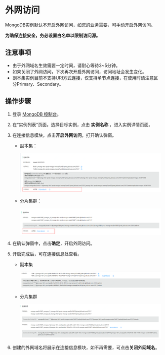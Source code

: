# 外网访问

MongoDB实例默认不开启外网访问，如您的业务需要，可手动开启外网访问。

**为确保连接安全，务必设置白名单以限制访问源。**



## 注意事项

- 由于外网域名生效需要一定时间，请耐心等待3~5分钟。
- 如果关闭了外网访问，下次再次开启外网访问，访问地址会发生变化。
- 副本集实例目前不支持URI方式连接，仅支持单节点连接，在使用时请注意区分Primary、Secondary。

## 操作步骤

1. 登录 [MongoDB 控制台]( https://mongodb-console.jdcloud.com/mongodb )。

2. 在“实例列表”页面，选择目标实例，点击 **实例名称** ，进入实例详情页面。

3. 在连接信息模块，点击**开启外网访问**，打开确认弹窗。

   - 副本集：

     ![image-20200428165731668](../../../../../image/mongodb/mongo-101.png)

   - 分片集群：

     ![image-20200428172120757](../../../../../image/mongodb/mongo-102.png)

4. 在确认弹窗中，点击**确定**，开启外网访问。

5. 开启完成后，可在连接信息处查看。

   - 副本集

     ![image-20200428171925903](../../../../../image/mongodb/mongo-103.png)

   - 分片集群

     ![image-20200428172301220](../../../../../image/mongodb/mongo-104.png)

6. 创建的外网域名将展示在连接信息模块，如不再需要，可点击**关闭外网域名**。

   
